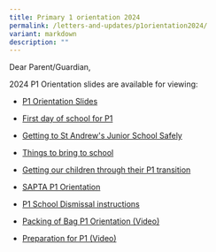```yaml
---
title: Primary 1 orientation 2024
permalink: /letters-and-updates/p1orientation2024/
variant: markdown
description: ""
---
```

Dear Parent/Guardian,

2024 P1 Orientation slides are available for viewing:


* [P1 Orientation Slides](/files/P1_Orientation_Slides_for_2023_30_Oct__P_s_briefing.pdf)
* [First day of school for P1](/files/First_Day_of_School_for_P1_2024_2.pdf)
 

* [Getting to St Andrew's Junior School Safely](/files/Traffic_Advisory___Getting_to_St_Andrews_Junior_School_Safely_2024.pdf)

* [Things to bring to school](/files/Things_to_bring_to_school_for_Primary_1_2024.pdf)

* [Getting our children through their P1 transition](/files/Getting_our_children_through_their_P1_Transition2023_by_Mrs_John.pdf)

* [SAPTA P1 Orientation](/files/SAPTA_P1_ORIENTATION.pdf)

* [P1 School Dismissal instructions](/files/Admin_Instructions___P1_DISMISSAL_2024.pdf)


* [Packing of Bag P1 Orientation (Video)](https://drive.google.com/file/d/1c6GaM2gJKJoqSxVMndUH21TQhcMV1DjY/view?usp=sharing)

* [Preparation for P1 (Video)](https://drive.google.com/file/d/12m7RYNIfRBq0gITCjNyVQPy8mrC0HrQU/view?usp=sharing)